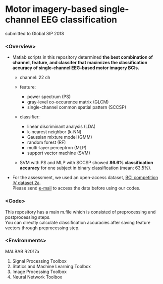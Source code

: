 # Motor imagery-based single-channel EEG classification
submitted to Global SIP 2018

### \<Overview\>
- Matlab scripts in this repository determined __the best combination of channel, feature, and classifer that maximizes the classification accuracy of single-channel EEG-based motor imagery BCIs.__<br />
  - channel: 22 ch
  - feature: 
    - power spectrum (PS)
    - gray-level co-occurence matrix (GLCM)
    - single-channel common spatial pattern (SCCSP)
  - classifier:
    - linear discriminant analysis (LDA)
    - k-nearest neighbor (k-NN)
    - Gaussian mixture model (GMM)
    - random forest (RF)
    - multi-layer perceptron (MLP)
    - support vector machine (SVM)

  - SVM with PS and MLP with SCCSP showed __86.6% classification accuracy__ for one subject in binary classification (mean: 63.5%).<br />  

- For the assessment, we used an open-access dataset, <a href="http://www.bbci.de/competition/iv/#datasets" target="_blank">BCI competition IV dataset 2a</a>.  
Please send <a href="http://www.bbci.de/competition/iv/#download" target="_blank">e-mail</a> to access the data before using our codes.

### \<Code\>
This repository has a main m.file which is consisted of preprocessing and postprocessing steps.<br />
You can directly calculate classification accuracies after saving feature vectors through preprocessing step.<br />

### \<Environments\>
MALBAB R2017a
 1. Signal Processing Toolbox
 2. Statics and Machine Learning Toolbox
 3. Image Processing Toolbox
 4. Neural Network Toolbox
